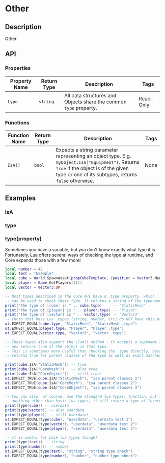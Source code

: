 # Other

## Description

Other

## API

### Properties

| Property Name | Return Type | Description | Tags |
| -------- | ----------- | ----------- | ---- |
| `type` | `string` | All data structures and Objects share the common `type` property. | Read-Only |

### Functions

| Function Name | Return Type | Description | Tags |
| -------- | ----------- | ----------- | ---- |
| `IsA()` | `bool` | Expects a string parameter representing an object type. E.g. `myObject:IsA("Equipment")`. Returns `true` if the object is of the given type or one of its subtypes, returns `false` otherwise. | None |

## Examples

### IsA

### type

### type(property)

Sometimes you have a variable, but you don't know exactly what type it is. Fortunately, Lua offers several ways of checking the type at runtime, and Core expands those with a few more!

```lua
local number = 42
local text = "Example"
local cube = World.SpawnAsset(propCubeTemplate, {position = Vector3.New(1000, 0, 300) })
local player = Game.GetPlayers()[1]
local vector = Vector3.UP

-- Most types described in the Core API have a .type property, which
-- can be used to check their type. It returns a string of the typename.
print("the type of [cube] is " .. cube.type)     -- "StaticMesh"
print("the type of [player] is " .. player.type) -- "Player"
print("the type of [vector] is " .. vector.type) -- "Vector3"
-- (Note that base Lua  types (string, number, etc) do NOT have this property!)
ut.EXPECT_EQUAL(cube.type, "StaticMesh", "StaticMesh .type")
ut.EXPECT_EQUAL(player.type, "Player", "Player .type")
ut.EXPECT_EQUAL(vector.type, "Vector3", "vector .type")

-- These types also support the :IsA() method - it accepts a typename (as a string)
-- and returns true if the object is that type.
-- This is sometimes more useful than checking the .type directly, because :IsA()
-- returns true for parent classes of the type as well as exact matches:

print(cube:IsA("StaticMesh")) -- true
print(cube:IsA("CoreMesh"))   -- also true
print(cube:IsA("CoreObject")) -- still true!
ut.EXPECT_TRUE(cube:IsA("StaticMesh"), "isa parent classes 1")
ut.EXPECT_TRUE(cube:IsA("CoreMesh"), "isa parent classes 2")
ut.EXPECT_TRUE(cube:IsA("CoreObject"), "isa parent classes 3")

-- You can also, of course, use the standard lua type() function, but for
-- anything other than basic lua types, it will return a type of "userdata".
print(type(cube)) -- userdata
print(type(vector)) -- also userdata
print(type(player)) -- still userdata!
ut.EXPECT_EQUAL(type(cube), "userdata", "userdata test 1")
ut.EXPECT_EQUAL(type(vector), "userdata", "userdata test 2")
ut.EXPECT_EQUAL(type(player), "userdata", "userdata test 3")

-- It is useful for base lua types though!
print(type(text)) -- string
print(type(number)) -- number
ut.EXPECT_EQUAL(type(text), "string", "string type check")
ut.EXPECT_EQUAL(type(number), "number", "number type check")
```
